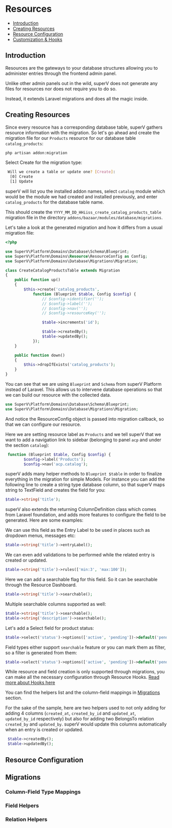 # Resources

- [Introduction](#introduction)
- [Creating Resources](#creating-resources)
- [Resource Configuration](#resource-configuration)
- [Customization & Hooks](#customization)

## Introduction

Resources are the gateways to your database structures allowing you to administer entries through the frontend admin panel.

Unlike other admin panels out in the wild, superV does not generate any files for resources nor does not require you to do so.

Instead, it extends Laravel migrations and does all the magic inside.


## Creating Resources

Since every resource has a corresponding database table, superV gathers resource information with the migration. So let's go ahead and create the migration file for our `Products` resource for our database table `catalog_products`:

```bash
php artisan addon:migration
```

Select Create for the migration type:
```bash
 Will we create a table or update one? [Create]:
  [0] Create
  [1] Update
```

superV will list you the installed addon names, select `catalog` module which would be the module we had created and installed previously, and enter `catalog_products` for the database table name.

This should create the `YYYY_MM_DD_HHiiss_create_catalog_products_table` migration file in the directory `addons/bazaar/modules/database/migrations`.

Let's take a look at the generated migration and how it differs from a usual migration file:
```php
<?php

use SuperV\Platform\Domains\Database\Schema\Blueprint;
use SuperV\Platform\Domains\Resource\ResourceConfig as Config;
use SuperV\Platform\Domains\Database\Migrations\Migration;

class CreateCatalogProductsTable extends Migration
{
    public function up()
    {
        $this->create('catalog_products',
            function (Blueprint $table, Config $config) {
                // $config->identifier('');
                // $config->label('');
                // $config->nav('');
                // $config->resourceKey('');

                $table->increments('id');

                $table->createdBy();
                $table->updatedBy();
            });
    }

    public function down()
    {
        $this->dropIfExists('catalog_products');
    }
}

```

You can see that we are using `Blueprint` and `Schema` from superV Platform instead of Laravel. This allows us to intervene database operations so that we can build our resource with the collected data.
 
 ```php
use SuperV\Platform\Domains\Database\Schema\Blueprint;
use SuperV\Platform\Domains\Database\Migrations\Migration;
```

And notice the ResourceConfig object is passed into migration callback, so that we can configure our resource.

Here we are setting resource label as `Products` and we tell superV that we want to add a navigation link to sidebar (belonging to panel `acp` and under the section `catalog`): 
```php
 function (Blueprint $table, Config $config) {
        $config->label('Products');
        $config->nav('acp.catalog');
``` 

superV adds many helper methods to `Blueprint $table` in order to finalize everything in the migration for simple Models. For instance you can add the following line to create a string type database column, so that superV maps string to TextField and creates the field for you:

```php
$table->string('title');
```

superV also extends the returning ColumnDefinition class which comes from Laravel foundation, and adds more features to configure the field to be generated. Here are some examples:

We can use this field as the Entry Label to be used in places such as dropdown menus, messages etc:
```php
$table->string('title')->entryLabel();
```

We can even add validations to be performed while the related entry is created or updated.
```php
$table->string('title')->rules(['min:3', 'max:100']);
```

Here we can add a searchable flag for this field. So it can be searchable through the Resource Dashboard.
```php
$table->string('title')->searchable();
```

Multiple searchable columns supported as well:
```php
$table->string('title')->searchable();
$table->string('description')->searchable();
```

Let's add a Select field for product status:
```php
$table->select('status')->options(['active', 'pending'])->default('pending');
```

Field types either support `searchable` feature or you can mark them as filter, so a filter is generated from them:
```php
$table->select('status')->options(['active', 'pending'])->default('pending')->addFlag('filter');
```

<div class="alert alert--info">
While resource and field creation is only supported through migrations, you can make all the necessary configuration through Resource Hooks. <a href="/hooks">Read more about Hooks here</a>
</div>

You can find the helpers list and the column-field mappings in [Migrations](#migrations) section. 


For the sake of the sample, here are two helpers used to not only adding for adding 4 columns (`created_at`, `created_by_id` and `updated_at`, `updated_by_id` respectively) but also for adding two BelongsTo relation `created_by` and `updated_by`. superV would update this columns automatically when an entry is created or updated.

```php
 $table->createdBy();
 $table->updatedBy();
```


## Resource Configuration



## Migrations


### Column-Field Type Mappings

### Field Helpers

### Relation Helpers







